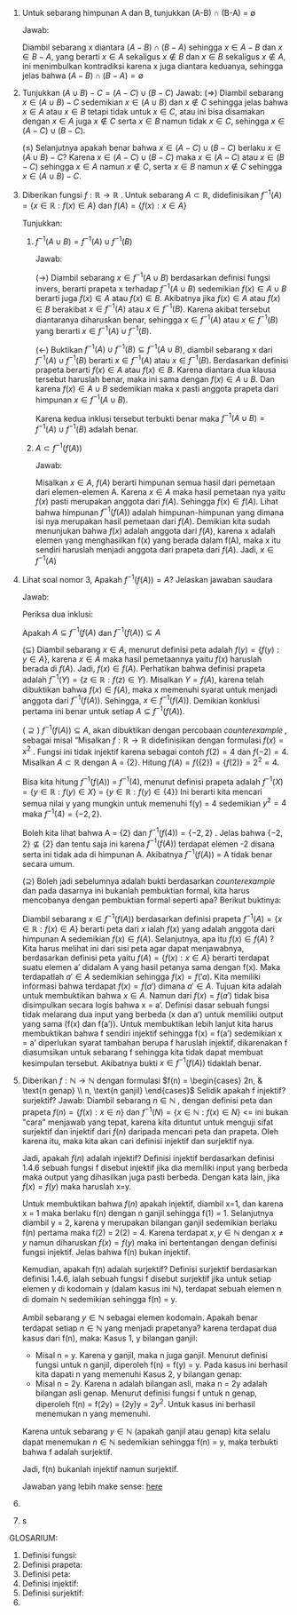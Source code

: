 1. Untuk sebarang himpunan A dan B, tunjukkan (A-B) $\cap$ (B-A) = $\emptyset$
    
    Jawab:
    
    Diambil sebarang x diantara $(A-B) \cap (B-A)$ sehingga $x \in A - B$ dan $x \in B - A$, yang berarti $x \in A$ sekaligus $x \notin B$ dan $x \in B$ sekaligus $x \notin A$, ini menimbulkan kontradiksi karena x juga diantara keduanya, sehingga jelas bahwa $(A-B) \cap (B-A) = \emptyset$
    
2. Tunjukkan $(A \cup B) - C = (A-C) \cup (B-C)$
    Jawab:
    (⇒) Diambil sebarang $x \in (A \cup B) - C$ sedemikian $x \in (A \cup B)$ dan $x \notin C$ sehingga jelas bahwa $x \in A$ atau $x \in B$ tetapi tidak untuk $x \in C$, atau ini bisa disamakan dengan $x \in A$ juga $x\notin C$ serta $x \in B$ namun tidak $x \in C$, sehingga $x \in (A-C) \cup (B-C)$.
    
    (≤) Selanjutnya apakah benar bahwa $x\in(A-C)\cup(B-C)$ berlaku $x\in (A\cup B) - C?$ Karena $x \in (A-C) \cup (B-C)$ maka $x \in (A - C)$ atau $x \in (B-C)$ sehingga $x \in A$ namun $x \notin C$, serta $x \in B$ namun $x \notin C$ sehingga $x \in (A \cup B) - C$.
    
3. Diberikan fungsi $f: \mathbb{R} \to \mathbb{R}$ . Untuk sebarang $A \subset \mathbb{R}$, didefinisikan $f^{-1} (A) = \{x \in \mathbb{R}: f(x) \in A\}$ dan $f(A) = \{f(x): x \in A\}$
    
    Tunjukkan:
    
    1. $f^{-1} (A\cup B) = f^{-1} (A) \cup f^{-1} (B)$
        
        Jawab:
        
        (→) Diambil sebarang $x \in f^{-1} (A \cup B)$ berdasarkan definisi fungsi invers, berarti prapeta x terhadap $f^{-1} (A\cup B)$ sedemikian $f(x) \in A \cup B$ berarti juga $f(x) \in A$ atau $f(x) \in B$. Akibatnya jika $f(x) \in A$ atau $f(x) \in B$ berakibat $x \in f^{-1} (A)$ atau $x \in f^{-1} (B)$. Karena akibat tersebut diantaranya diharuskan benar, sehingga $x \in f^{-1} (A) \text{ atau } x \in f^{-1} (B)$ yang berarti $x \in f^{-1} (A) \cup f^{-1} (B)$.
        
        (←) Buktikan $f^{-1} (A) \cup f^{-1} (B) \subseteq f^{-1} (A\cup B)$, diambil sebarang x dari $f^{-1} (A) \cup f^{-1} (B)$ berarti $x \in f^{-1} (A)$ atau $x \in f^{-1} (B)$. Berdasarkan definisi prapeta berarti $f(x) \in A$ atau $f(x) \in B$. Karena diantara dua klausa tersebut haruslah benar, maka ini sama dengan $f(x) \in A \cup B$. Dan karena $f(x) \in A \cup B$ sedemikian maka x pasti anggota prapeta dari himpunan $x \in f^{-1} (A \cup B)$.
        
        Karena kedua inklusi tersebut terbukti benar maka $f^{-1} (A \cup B) = f^{-1} (A) \cup f^{-1} (B)$ adalah benar.
        
    2. $A \subset f^{-1} (f(A))$
        
        Jawab:
        
        Misalkan $x \in A$, $f(A)$ berarti himpunan semua hasil dari pemetaan dari elemen-elemen A. Karena $x \in A$ maka hasil pemetaan nya yaitu $f(x)$ pasti merupakan anggota dari $f(A)$. Sehingga $f(x) \in f(A)$. Lihat bahwa himpunan $f^{-1}(f(A))$ adalah himpunan-himpunan yang dimana isi nya merupakan hasil pemetaan dari $f(A)$. Demikian kita sudah menunjukan bahwa $f(x)$ adalah anggota dari $f(A)$, karena x adalah elemen yang menghasilkan f(x) yang berada dalam f(A), maka x itu sendiri haruslah menjadi anggota dari prapeta dari $f(A)$. Jadi, $x \in f^{-1} (A)$
        
4. Lihat soal nomor 3, Apakah $f^{-1} (f(A)) = A?$ Jelaskan jawaban saudara
		
    Jawab:
    
    Periksa dua inklusi:
    
    Apakah $A \subseteq f^{-1} (f(A)$ dan $f^{-1} (f(A)) \subseteq A$
    
    ($\subseteq$) Diambil sebarang $x \in A$, menurut definisi peta adalah $f(y) = \{f(y) : y \in A\}$, karena $x \in A$ maka hasil pemetaannya yaitu $f(x)$ haruslah berada di $f(A)$. Jadi, $f(x) \in f(A)$. Perhatikan bahwa definisi prapeta adalah $f^{-1} (Y) = \{ z \in \mathbb{R}: f(z) \in Y \}$. Misalkan $Y = f(A)$, karena telah dibuktikan bahwa $f(x) \in f(A)$, maka x memenuhi syarat untuk menjadi anggota dari $f^{-1} (f(A))$. Sehingga, $x \in f^{-1} (f(A))$. Demikian konklusi pertama ini benar untuk setiap $A \subseteq f^{-1} (f(A))$.
    
    ($\supseteq)$ $f^{-1} (f(A)) \subseteq A$, akan dibuktikan dengan percobaan _counterexample ,_ sebagai misal “Misalkan $f: \mathbb{R} \to \mathbb{R}$ didefinisikan dengan formulasi $f(x) = x^2$ . Fungsi ini tidak injektif karena sebagai contoh $f(2) = 4$ dan $f(-2) = 4$. Misalkan $A \subset \mathbb{R}$ dengan A = {2}. Hitung $f(A) = f(\{2\}) = \{f(2)\} = {2^2} = {4}$.
    
    Bisa kita hitung $f^{-1} (f(A))$ = $f^{-1} (4)$, menurut definisi prapeta adalah $f^{-1} (X) = \{ y \in \mathbb{R} : f(y) \in X \}$ = $\{ y \in \mathbb{R} : f(y) \in \{4\} \}$ Ini berarti kita mencari semua nilai y yang mungkin untuk memenuhi f(y) = 4 sedemikian $y^2 = 4$ maka $f^{-1} (4) = \{-2, 2\}$.
    
    Boleh kita lihat bahwa A = {2} dan $f^{-1} (f(4)) = \{-2, 2\}$ . Jelas bahwa $\{ -2, 2 \} \not\subseteq \{2\}$ dan tentu saja ini karena $f^{-1} (f(A))$ terdapat elemen -2 disana serta ini tidak ada di himpunan A. Akibatnya $f^{-1} (f(A))$ = A tidak benar secara umum.
    
    ($\supseteq$) Boleh jadi sebelumnya adalah bukti berdasarkan _counterexample_ dan pada dasarnya ini bukanlah pembuktian formal, kita harus mencobanya dengan pembuktian formal seperti apa? Berikut buktinya:
	    
    Diambil sebarang $x \in f^{-1} (f(A))$ berdasarkan definisi prapeta $f^{-1} (A) = \{ x \in \mathbb{R} : f(x) \in A \}$ berarti peta dari $x$ ialah $f(x)$ yang adalah anggota dari himpunan A sedemikian $f(x) \in f(A)$. Selanjutnya, apa itu $f(x) \in f(A)$ ? Kita harus melihat ini dari sisi peta agar dapat menjawabnya, berdasarkan definisi peta yaitu $f(A) = \{ f(x) : x \in A \}$ berarti terdapat suatu elemen a’ didalam A yang hasil petanya sama dengan f(x). Maka terdapatlah $a' \in A$ sedemikian sehingga $f(x) = f('a)$. Kita memiliki informasi bahwa terdapat $f(x) = f(a')$ dimana $a' \in A$. Tujuan kita adalah untuk membuktikan bahwa $x \in A$. Namun dari $f(x) = f(a')$ tidak bisa disimpulkan secara logis bahwa x = a’. Definisi dasar sebuah fungsi tidak melarang dua input yang berbeda (x dan a’) untuk memiliki output yang sama (f(x) dan f(a’)). Untuk membuktikan lebih lanjut kita harus membuktikan bahwa f sendiri injektif sehingga f(x) = f(a’) sedemikian x = a’ diperlukan syarat tambahan berupa f haruslah injektif, dikarenakan f diasumsikan untuk sebarang f sehingga kita tidak dapat membuat kesimpulan tersebut. Akibatnya bukti $x \in f^{-1} (f(A))$ tidaklah benar.
    
5. Diberikan $f: \mathbb{N} \to \mathbb{N}$ dengan formulasi
    $f(n) = \begin{cases} 2n, & \text{n genap} \\ n, \text{n ganjil} \end{cases}$
    Selidik apakah f injektif? surjektif?
    Jawab:
    Diambil sebarang $n \in \mathbb{N}$ , dengan definisi peta dan prapeta $f(n) = \{ f(x) : x \in n \}$ dan $f^{-1} (N) = \{ x \in \mathbb{N} : f(x) \in N \}$  <= ini bukan "cara" menjawab yang tepat, karena kita dituntut untuk menguji sifat surjektif dan injektif dari $f(n)$ daripada mencari peta dan prapeta. Oleh karena itu, maka kita akan cari definisi injektif dan surjektif nya.
    
	 Jadi, apakah $f(n)$ adalah injektif? 
	 Definisi injektif berdasarkan definisi 1.4.6 sebuah fungsi f disebut injektif jika dia memiliki input yang berbeda maka output yang dihasilkan juga pasti berbeda. Dengan kata lain, jika $f(x) = f(y)$ maka haruslah x=y.
	 
	 Untuk membuktikan bahwa $f(n)$ apakah injektif, diambil x=1, dan karena x = 1 maka berlaku f(n) dengan n ganjil sehingga f(1) = 1. Selanjutnya diambil y = 2, karena y merupakan bilangan ganjil sedemikian berlaku f(n) pertama maka f(2) = 2(2) = 4. Karena terdapat $x,y \in \mathbb{N}$ dengan $x\neq y$ namun diharuskan $f(x) = f(y)$ maka ini bertentangan dengan definisi fungsi injektif. Jelas bahwa f(n) bukan injektif.
	 
	 Kemudian, apakah f(n) adalah surjektif?
	 Definisi surjektif berdasarkan definisi 1.4.6, ialah sebuah fungsi f disebut surjektif jika untuk setiap elemen y di kodomain y (dalam kasus ini $\mathbb{N}$), terdapat sebuah elemen n di domain $\mathbb{N}$ sedemikian sehingga f(n) = y.
	
	Ambil sebarang $y \in \mathbb{N}$ sebagai elemen kodomain. Apakah benar terdapat setiap $n \in \mathbb{N}$ yang menjadi prapetanya? karena terdapat dua kasus dari f(n), maka:
	Kasus 1, y bilangan ganjil:
	 -  Misal n = y. Karena y ganjil, maka n juga ganjil. Menurut definisi fungsi untuk n ganjil, diperoleh f(n) = f(y) = y. Pada kasus ini berhasil kita dapati n yang memenuhi
	Kasus 2, y bilangan genap:
	 - Misal n = 2y. Karena n adalah bilangan asli, maka n = 2y adalah bilangan asli genap. Menurut definisi fungsi f untuk n genap, diperoleh f(n) = f(2y) = (2y)y = $2y^2$. Untuk kasus ini berhasil menemukan n yang memenuhi.
	
	Karena untuk sebarang $y \in \mathbb{N}$ (apakah ganjil atau genap) kita selalu dapat menemukan $n \in \mathbb{N}$ sedemikian sehingga f(n) = y, maka terbukti bahwa f adalah surjektif.
	
	Jadi, f(n) bukanlah injektif namun surjektif.
	
	Jawaban yang lebih make sense: [here](GPT-Answer.md)
1. 
    
2. s

GLOSARIUM:
1. Definisi fungsi: 
2. Definisi prapeta:
3. Definisi peta:
4. Definisi injektif:
5. Definisi surjektif:
6. 